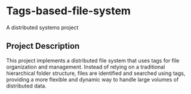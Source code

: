 # Tags-based-file-system
A distributed systems project

## Project Description

This project implements a distributed file system that uses tags for file organization and management. Instead of relying on a traditional hierarchical folder structure, files are identified and searched using tags, providing a more flexible and dynamic way to handle large volumes of distributed data.
